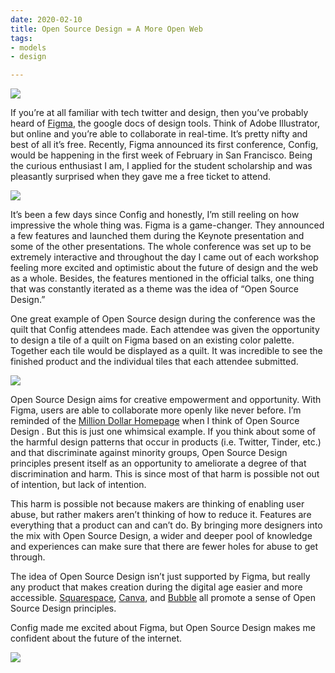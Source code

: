 ```yaml
---
date: 2020-02-10
title: Open Source Design = A More Open Web
tags:
- models
- design

---
```

![](/images/IMG_2210-1.jpg)

If you’re at all familiar with tech twitter and design, then you’ve probably heard of [Figma](https://www.figma.com), the google docs of design tools. Think of Adobe Illustrator, but online and you’re able to collaborate in real-time. It’s pretty nifty and best of all it’s free. Recently, Figma announced its first conference, Config, would be happening in the first week of February in San Francisco. Being the curious enthusiast I am, I applied for the student scholarship and was pleasantly surprised when they gave me a free ticket to attend.

![](/images/IMG_2237.jpg)

It’s been a few days since Config and honestly, I’m still reeling on how impressive the whole thing was. Figma is a game-changer. They announced a few features and launched them during the Keynote presentation and some of the other presentations. The whole conference was set up to be extremely interactive and throughout the day I came out of each workshop feeling more excited and optimistic about the future of design and the web as a whole. Besides, the features mentioned in the official talks, one thing that was constantly iterated as a theme was the idea of “Open Source Design.”

One great example of Open Source design during the conference was the quilt that Config attendees made. Each attendee was given the opportunity to design a tile of a quilt on Figma based on an existing color palette. Together each tile would be displayed as a quilt. It was incredible to see the finished product and the individual tiles that each attendee submitted.

![](/images/IMG_2214.JPG)

Open Source Design aims for creative empowerment and opportunity. With Figma, users are able to collaborate more openly like never before. I’m reminded of the [Million Dollar Homepage](http://www.milliondollarhomepage.com) when I think of Open Source Design . But this is just one whimsical example. If you think about some of the harmful design patterns that occur in products (i.e. Twitter, Tinder, etc.) and that discriminate against minority groups, Open Source Design principles present itself as an opportunity to ameliorate a degree of that discrimination and harm. This is since most of that harm is possible not out of intention, but lack of intention.

This harm is possible not because makers are thinking of enabling user abuse, but rather makers aren’t thinking of how to reduce it. Features are everything that a product can and can’t do. By bringing more designers into the mix with Open Source Design, a wider and deeper pool of knowledge and experiences can make sure that there are fewer holes for abuse to get through.

The idea of Open Source Design isn’t just supported by Figma, but really any product that makes creation during the digital age easier and more accessible. [Squarespace](https://www.squarespace.com/), [Canva](https://www.canva.com/), and [Bubble](https://bubble.io/) all promote a sense of Open Source Design principles.

Config made me excited about Figma, but Open Source Design makes me confident about the future of the internet.

![](/images/IMG_2231.jpg)